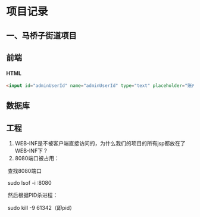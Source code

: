 # 项目记录

## 一、马桥子街道项目

## 前端

#### HTML

```html
<input id="adminUserId" name="adminUserId" type="text" placeholder="账户" onblur="$('#adminUserId').val($.trim($('#adminUserId').val()))" class="input-text size-L" value="${adminUserDto.adminUserId}">

```

## 数据库

## 工程

1. WEB-INF是不被客户端直接访问的，为什么我们的项目的所有jsp都放在了WEB-INF下？
2. 8080端口被占用：

​	查找8080端口

​	sudo lsof -i :8080

​	然后根据PID杀进程：

​	sudo kill -9 61342（即pid）
